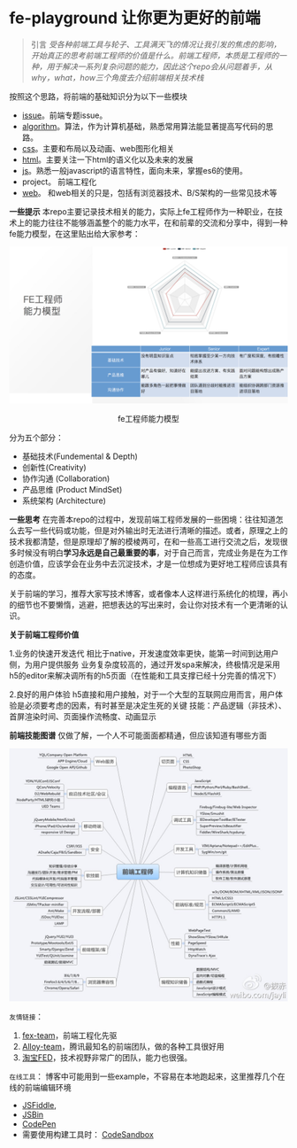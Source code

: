 # fe-playground 让你更为更好的前端

>引言
*受各种前端工具与轮子、工具满天飞的情况让我引发的焦虑的影响，开始真正的思考前端工程师的价值是什么。前端工程师，本质是工程师的一种，用于解决一系列复杂问题的能力，因此这个repo会从问题着手，从why，what，how三个角度去介绍前端相关技术栈*

按照这个思路，将前端的基础知识分为以下一些模块

+ [issue](issue/README.md)。前端专题issue。
+ [algorithm](algorithm/README.md)。算法，作为计算机基础，熟悉常用算法能显著提高写代码的思路。
+ [css](css/README.md)。主要和布局以及动画、web图形化相关
+ [html](html/README.md)。主要关注一下html的语义化以及未来的发展
+ [js](js/README.md)。熟悉一般javascript的语言特性，面向未来，掌握es6的使用。
+ project。 前端工程化
+ [web](web/README.md)。 和web相关的只是，包括有浏览器技术、B/S架构的一些常见技术等

**一些提示**
本repo主要记录技术相关的能力，实际上fe工程师作为一种职业，在技术上的能力往往不能够涵盖整个的能力水平，在和前辈的交流和分享中，得到一种fe能力模型，在这里贴出给大家参考：

<div align="center">
    <img  src="https://raw.githubusercontent.com/feaswcy/fe-playground/master/doc-assets/img/fe-power.png">
    <p>fe工程师能力模型</p>
</div>

分为五个部分：
+ 基础技术(Fundemental & Depth)
+ 创新性(Creativity)
+ 协作沟通 (Collaboration)
+ 产品思维 (Product MindSet)
+ 系统架构 (Architecture)

**一些思考**
在完善本repo的过程中，发现前端工程师发展的一些困境：往往知道怎么去写一些代码或功能，但是对外输出时无法进行清晰的描述。或者，原理之上的技术我都清楚，但是原理却了解的模棱两可，在和一些高工进行交流之后，发现很多时候没有明白**学习永远是自己最重要的事**，对于自己而言，完成业务是在为工作创造价值，应该学会在业务中去沉淀技术，才是一位想成为更好地工程师应该具有的态度。

关于前端的学习，推荐大家写技术博客，或者像本人这样进行系统化的梳理，再小的细节也不要懒惰，逃避，把想表达的写出来时，会让你对技术有一个更清晰的认识。


**关于前端工程师价值**

1.业务的快速开发迭代
相比于native，开发速度效率更快，能第一时间到达用户侧，为用户提供服务
业务复杂度较高的，通过开发spa来解决，终极情况是采用h5的editor来解决调所有的h5页面（在性能和工具支撑已经十分完善的情况下）

2.良好的用户体验
h5直接和用户接触，对于一个大型的互联网应用而言，用户体验是必须要考虑的因素，有时甚至是决定生死的关键
技能：产品逻辑（非技术）、首屏渲染时间、页面操作流畅度、动画显示


**前端技能图谱**
仅做了解，一个人不可能面面都精通，但应该知道有哪些方面
<div align="center">
    <img  src="https://raw.githubusercontent.com/feaswcy/fe-playground/master/doc-assets/img/knowledge.jpeg" alt="knowledge"/>
</div>

`友情链接`：
1. [fex-team](https://github.com/fex-team)，前端工程化先驱
2. [Alloy-team](https://github.com/AlloyTeam/)，腾讯最知名的前端团队，做的各种工具很好用
3. [淘宝FED](http://taobaofed.org/)，技术视野非常广的团队，能力也很强。


`在线工具`：
博客中可能用到一些example，不容易在本地跑起来，这里推荐几个在线的前端编辑环境
+ [JSFiddle](https://jsfiddle.net/chrisvfritz/50wL7mdz/), 
+ [JSBin](https://jsbin.com/) 
+ [CodePen](https://codepen.io) 
+ 需要使用构建工具时： [CodeSandbox](https://codesandbox.io/s/vue)
